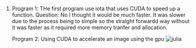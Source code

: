 1. Program 1: THe first program use iota that uses CUDA to speed up a function.
Question: No I thought it would be much faster. It was slower due to the process being to simple so the straight forwardd way without it was faster as it required more memory tranfer and allocation.

   Program 2: Using CUDA to accelerate an image using the gpu 
![julia](https://github.com/user-attachments/assets/16d088c4-5698-4f5f-a649-c40dce40da53)
